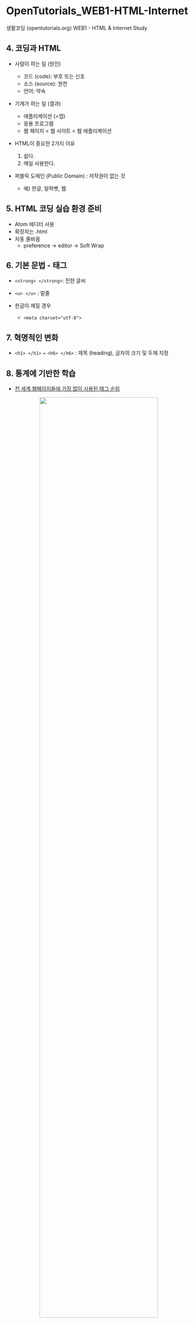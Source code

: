 # OpenTutorials_WEB1-HTML-Internet
생활코딩 (opentutorials.org) WEB1 - HTML &amp; Internet Study

## 4. 코딩과 HTML
 - 사람이 하는 일 (원인)
    - 코드 (code): 부호 또는 신호
    - 소스 (source): 원천
    - 언어: 약속
- 기계가 하는 일 (결과)
  - 애플리케이션 (=앱)
  - 응용 프로그램
  - 웹 페이지 < 웹 사이트 < 웹 애플리케이션
  
- HTML이 중요한 2가지 이유
  1. 쉽다.
  2. 매일 사용한다.
  
- 퍼블릭 도메인 (Public Domain)
  : 저작권이 없는 것
  - 예) 한글, 알파벳, 웹
  
## 5. HTML 코딩 실습 환경 준비
 - Atom 에디터 사용
 - 확장자는 .html
 - 자동 줄바꿈
   - preference -> editor -> Soft Wrap
   
## 6. 기본 문법 - 태그
 - `<strong> </strong>`: 진한 글씨
 - `<u> </u>` : 밑줄
 
 - 한글이 깨질 경우
   - `<meta charset="utf-8">`
   
## 7. 혁명적인 변화
 - `<h1> </h1>` ~ `<h6> </h6>` : 제목 (heading), 글자의 크기 및 두께 지정
 
## 8. 통계에 기반한 학습
 - [전 세계 웹페이지들에 가장 많이 사용된 태그 순위](https://www.advancedwebranking.com/html/)
 <p align="center"> 
   <img width="80%" src="https://user-images.githubusercontent.com/54846646/102689024-64b63380-423e-11eb-8514-e300a46b10b8.JPG" />
 </p>
 
## 9. 줄바꿈: br vs p
 - `<br>`: 새로운 줄 표현
   - 닫지 않는 태그
   - 원하는 만큼 간격을 줄 수 있음
 - `<p> </p>`: 단락 표현
   - 단락과 단락의 간격 고정 - 시작적 자유도가 떨어짐
   - CSS를 활용하여 간격 조정
     - `<p style = "margin-top:45px;">`: p 태그 위쪽에 45px 만큼의 여백(margin) 추가
 - 일반적으로 `<p>` 태그가 `<br>` 태그보다 좋은 선택 (84.3% vs 69.8%)
   - 단락의 경계를 분명히 하면서
   - CSS로 디자인 변경 가능
 
 
     
